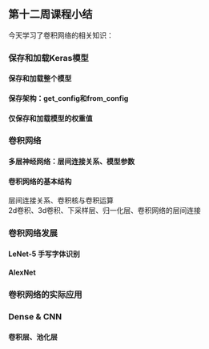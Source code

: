 ## 第十二周课程小结
今天学习了卷积网络的相关知识：
### 保存和加载Keras模型
#### 保存和加载整个模型
#### 保存架构：get_config和from_config
#### 仅保存和加载模型的权重值

### 卷积网络
#### 多层神经网络：层间连接关系、模型参数
#### 卷积网络的基本结构
层间连接关系、卷积核与卷积运算\
2d卷积、3d卷积、下采样层、归一化层、卷积网络的层间连接

### 卷积网络发展
#### LeNet-5 手写字体识别
#### AlexNet

### 卷积网络的实际应用

### Dense & CNN
#### 卷积层、池化层
